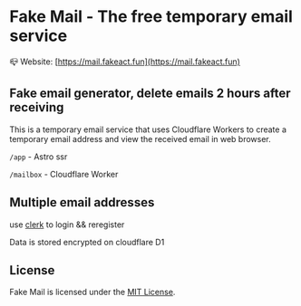 # Fake Mail - The free temporary email service

📪 Website: [https://mail.fakeact.fun](https://mail.fakeact.fun)

## Fake email generator, delete emails 2 hours after receiving

This is a temporary email service that uses Cloudflare Workers to create a temporary email address and view the received email in web browser.

` /app ` - Astro ssr

` /mailbox ` - Cloudflare Worker

## Multiple email addresses

use [clerk](https://clerk.com/) to login && reregister

Data is stored encrypted on cloudflare D1

## License

Fake Mail is licensed under the [MIT License](https://github.com/CH563/fakemail/blob/main/LICENSE).